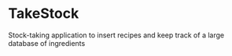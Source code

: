 # TakeStock
Stock-taking application to insert recipes and keep track of a large database of ingredients 
